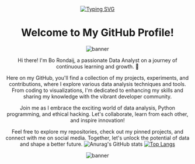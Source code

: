 <div align="center">

[![Typing SVG](https://readme-typing-svg.demolab.com?font=Fira+Code&pause=700&color=FFFFFF&center=true&vCenter=true&width=435&lines=Data+Analyst;Python;Power+Bi;Learning+to+Ethical+hack)](https://git.io/typing-svg)

# Welcome to My GitHub Profile!

![banner](https://github.com/bmmrxx/bmmrxx/assets/139537072/8859d8c1-10d0-4aa6-a832-a14e88020d40)

Hi there! I'm Bo Rondaij, a passionate Data Analyst on a journey of continuous learning and growth. 🚀

Here on my GitHub, you'll find a collection of my projects, experiments, and contributions, where I explore various data analysis techniques and tools. From coding to visualizations, I'm dedicated to enhancing my skills and sharing my knowledge with the vibrant developer community.

Join me as I embrace the exciting world of data analysis, Python programming, and ethical hacking. Let's collaborate, learn from each other, and inspire innovation!

Feel free to explore my repositories, check out my pinned projects, and connect with me on social media. Together, let's unlock the potential of data and shape a better future.
![Anurag's GitHub stats](https://github-readme-stats.vercel.app/api?username=bmmrxx&show_icons=true&theme=tokyonight)
[![Top Langs](https://github-readme-stats.vercel.app/api/top-langs/?username=bmmrxx&layout=compact&theme=tokyonight)](https://github.com/bmmrxx)

![banner](https://github.com/bmmrxx/bmmrxx/assets/139537072/8859d8c1-10d0-4aa6-a832-a14e88020d40)

</div>
